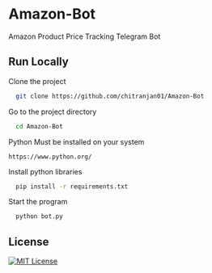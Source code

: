 # Amazon-Bot

Amazon Product Price Tracking Telegram Bot

## Run Locally

Clone the project

```bash
  git clone https://github.com/chitranjan01/Amazon-Bot
```

Go to the project directory

```bash
  cd Amazon-Bot
```
Python Must be installed on your system
```
https://www.python.org/
```
Install python libraries

```bash
  pip install -r requirements.txt
```

Start the program

```bash
  python bot.py
```
## License

[![MIT License](https://img.shields.io/badge/License-MIT-green.svg)](https://choosealicense.com/licenses/mit/)
